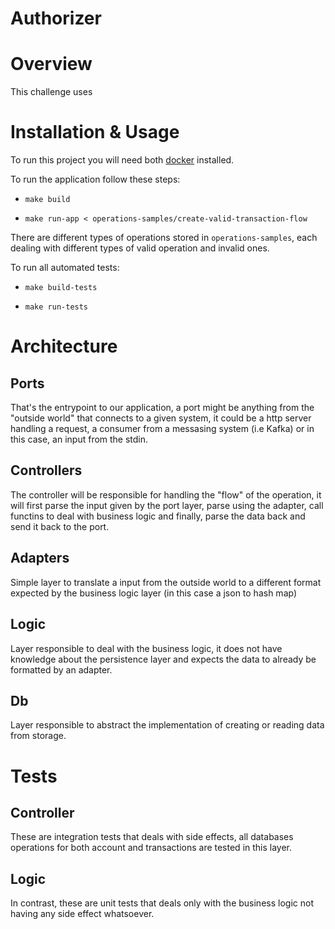 # Authorizer

# Overview

This challenge uses 

# Installation & Usage

To run this project you will need both [docker](https://www.docker.com/) installed.

To run the application follow these steps:

- `make build`

- `make run-app < operations-samples/create-valid-transaction-flow`

There are different types of operations stored in `operations-samples`, each dealing with different types of valid operation and invalid ones.

To run all automated tests:

- `make build-tests`

- `make run-tests`


# Architecture


## Ports

That's the entrypoint to our application, a port might be anything from the "outside world" that connects to a given system, it could be a http server handling a request, a consumer from a messasing system (i.e Kafka) or in this case, an input from the stdin.


## Controllers

The controller will be responsible for handling the "flow" of the operation, it will first parse the input given by the port layer, parse using the adapter, call functins to deal with business logic and finally, parse the data back and send it back to the port.

## Adapters

Simple layer to translate a input from the outside world to a different format expected by the business logic layer (in this case a json to hash map)

## Logic

Layer responsible to deal with the business logic, it does not have knowledge about the persistence layer and expects the data to already be formatted by an adapter.

## Db

Layer responsible to abstract the implementation of creating or reading data from storage.

# Tests

## Controller

These are integration tests that deals with side effects, all databases operations for both account and transactions are tested in this layer.

## Logic

In contrast, these are unit tests that deals only with the business logic not having any side effect whatsoever.
